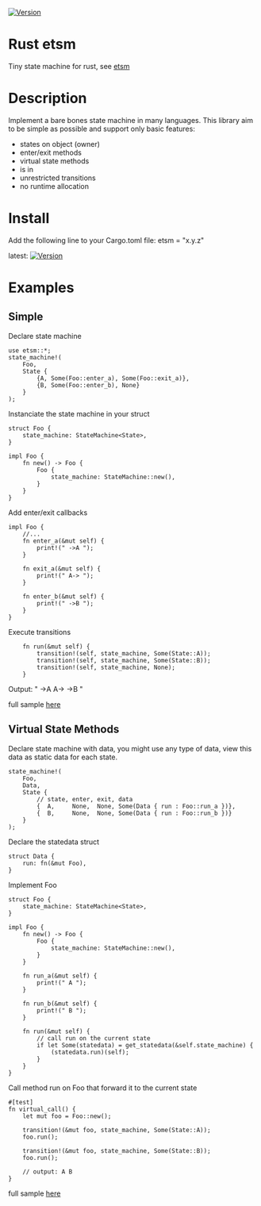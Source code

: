[![Version](https://img.shields.io/crates/v/etsm.svg)](https://crates.io/crates/etsm)
# Rust etsm
Tiny state machine for rust, see [etsm](../../../../)

# Description
Implement a bare bones state machine in many languages. This library aim to be simple as possible and support only basic features: 

- states on object (owner)
- enter/exit methods
- virtual state methods
- is in
- unrestricted transitions
- no runtime allocation

# Install

Add the following line to your Cargo.toml file:
etsm = "x.y.z"

latest: [![Version](https://img.shields.io/crates/v/etsm.svg)](https://crates.io/crates/etsm)

# Examples

## Simple
Declare state machine
```
use etsm::*;
state_machine!(
    Foo,
    State {
        {A, Some(Foo::enter_a), Some(Foo::exit_a)},
        {B, Some(Foo::enter_b), None}
    }
);
```

Instanciate the state machine in your struct
```
struct Foo {
    state_machine: StateMachine<State>,
}

impl Foo {
    fn new() -> Foo {
        Foo {
            state_machine: StateMachine::new(),
        }
    }
}
```

Add enter/exit callbacks
```
impl Foo {
    //...
    fn enter_a(&mut self) {
        print!(" ->A ");
    }

    fn exit_a(&mut self) {
        print!(" A-> ");
    }

    fn enter_b(&mut self) {
        print!(" ->B ");
    }
}
```

Execute transitions
```
    fn run(&mut self) {
        transition!(self, state_machine, Some(State::A));
        transition!(self, state_machine, Some(State::B));
        transition!(self, state_machine, None);
    }
```

Output: " ->A  A-> ->B "

full sample [here](tests/simple.rs)

## Virtual State Methods

Declare state machine with data, you might use any type of data, view this data as static data for each state.
```
state_machine!(
    Foo,
    Data,
    State {
        // state, enter, exit, data
        {  A,     None,  None, Some(Data { run : Foo::run_a })},
        {  B,     None,  None, Some(Data { run : Foo::run_b })}
    }
);
```

Declare the statedata struct
```
struct Data {
    run: fn(&mut Foo),
}
```

Implement Foo
```
struct Foo {
    state_machine: StateMachine<State>,
}

impl Foo {
    fn new() -> Foo {
        Foo {
            state_machine: StateMachine::new(),
        }
    }

    fn run_a(&mut self) {
        print!(" A ");
    }

    fn run_b(&mut self) {
        print!(" B ");
    }

    fn run(&mut self) {
        // call run on the current state
        if let Some(statedata) = get_statedata(&self.state_machine) {
            (statedata.run)(self);
        }
    }
}
```

Call method run on Foo that forward it to the current state
```
#[test]
fn virtual_call() {
    let mut foo = Foo::new();

    transition!(&mut foo, state_machine, Some(State::A));
    foo.run();

    transition!(&mut foo, state_machine, Some(State::B));
    foo.run();

    // output: A B
}
```
full sample [here](tests/virtual_call.rs)
